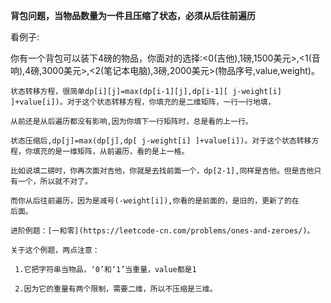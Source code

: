 **背包问题，当物品数量为一件且压缩了状态，必须从后往前遍历**

   看例子:
   
   你有一个背包可以装下4磅的物品，你面对的选择:<0(吉他),1磅,1500美元>,<1(音响),4磅,3000美元>,<2(笔记本电脑),3磅,2000美元>(物品序号,value,weight)。
  
    状态转移方程，很简单dp[i][j]=max(dp[i-1][j],dp[i-1][ j-weight[i] ]+value[i])。对于这个状态转移方程，你填充的是二维矩阵，一行一行地填，
    
    从前还是从后遍历都没有影响,因为你填下一行矩阵时，总是看的上一行。
    
    状态压缩后,dp[j]=max(dp[j],dp[ j-weight[i] ]+value[i])。对于这个状态转移方程，你填充的是一维矩阵，从前遍历，看的是上一格。
    
    比如说填二磅时，你再次面对吉他，你就是去找前面一个，dp[2-1],同样是吉他。但是吉他只有一个，所以就不对了。
    
    而你从后往前遍历，因为是减号(-weight[i]),你看的是前面的，是旧的，更新了的在     后面。
    
    进阶例题：[一和零](https://leetcode-cn.com/problems/ones-and-zeroes/)。
    
    关于这个例题，两点注意：
    
     1.它把字符串当物品，‘0’和‘1’当重量，value都是1
     
     2.因为它的重量有两个限制，需要二维，所以不压缩是三维。
